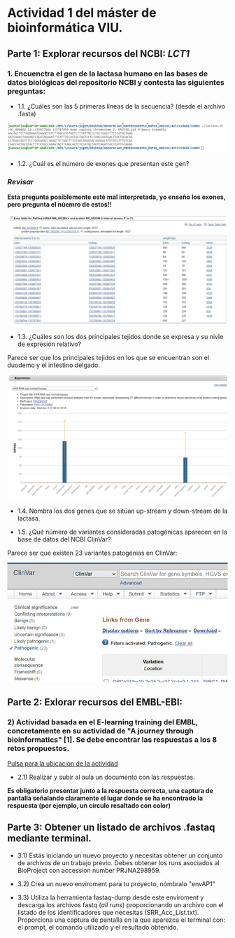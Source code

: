 # Actividad 1 del máster de bioinformática VIU.

## Parte 1: Explorar recursos  del NCBI: *LCT1*

### 1. Encuenctra el gen de la lactasa humano en las bases de datos biológicas del repositorio NCBI y contesta las siguientes preguntas:

* 1.1. ¿Cuáles son las 5 primeras líneas de la secuencia? (desde el archivo .fasta)

![link1](images/5_priemeras_lineas_lactasa.png)

* 1.2. ¿Cuál es el número de exones que presentan este gen?

### ***Revisar***

**Esta pregunta posiblemente esté mal interpretada, yo enseño los exones, pero pregunta el núemro de estos!!**

![link2](images/exones_lactasa.png)

* 1.3. ¿Cuáles son los dos principales tejidos donde se expresa y su nivle de expresión relativo?

Parece ser que los principales tejidos en los que se encuentran son el duodemo y el intestino delgado.

![link3](images/tejidos_expresados.png)

* 1.4. Nombra los dos genes que se sitúan up-stream y down-stream de la lactasa.


* 1.5. ¿Qué número de variantes consideradas patogénicas aparecen en la base de datos del NCBI ClinVar?

Parece ser que existen 23 variantes patogénias en ClinVar:

![link5](images/variantes_patogenicas.png)

## Parte 2: Exlorar recursos del EMBL-EBI:

### 2) Actividad basada en el E-learning training del EMBL, concretamente en su actividad de "A journey through bioinformatics" [1]. Se debe encontrar las respuestas a los 8 retos propuestos.

[Pulsa para la ubicación de la actividad](https://www.ebi.ac.uk/training/online/courses/a-journey-through-bioinformatics/)

 * 2.1) Realizar y subir al aula un documento con las respuestas.

**Es obligatorio presentar junto a la respuesta correcta, una captura de pantalla señalando claramente el lugar donde se ha encontrado la respuesta (por ejemplo, un círculo resaltado con color)**

## Parte 3: Obtener un listado de archivos .fastaq mediante terminal.

* 3.1) Estás iniciando un nuevo proyecto y necesitas obtener un conjunto de archivos de un trabajo previo. Debes obtener los runs asociados al BioProject con accession number PRJNA298959.

 * 3.2) Crea un nuevo enviroment para tu proyecto, nómbralo "envAP1"

* 3.3) Utiliza la herramienta fastaq-dump desde este enviroment y descarga los archivos fastq (*all runs*) proporcionando un archivo con el listado de los identificadores que necesitas (SRR_Acc_List.txt). Proporciona una captura de pantalla en la que aparezca el terminal con: el prompt, el comando utilizado y el resultado obtenido.
